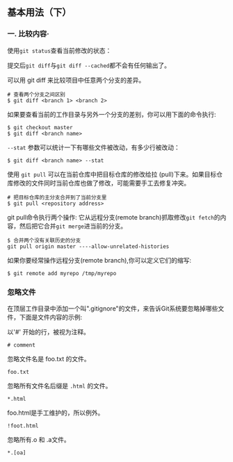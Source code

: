 ##  基本用法（下）

### 一. 比较内容·

使用`git status`查看当前修改的状态：

提交后`git diff`与`git diff --cached`都不会有任何输出了。



可以用 git diff 来比较项目中任意两个分支的差异。

``` shell
# 查看两个分支之间区别
$ git diff <branch 1> <branch 2>
```



如果要查看当前的工作目录与另外一个分支的差别，你可以用下面的命令执行:

```shell
$ git checkout master
$ git diff <branch name>
```



`--stat` 参数可以统计一下有哪些文件被改动，有多少行被改动：

```shell
$ git diff <branch name> --stat
```



使用 `git pull` 可以在当前仓库中把目标仓库的修改给拉 (pull)下来。如果目标仓库修改的文件同时当前仓库也做了修改，可能需要手工去修复冲突。

``` shell
# 把目标仓库的主分支合并到了当前分支里
$ git pull <repository address>
```

git pull命令执行两个操作: 它从远程分支(remote branch)抓取修改`git fetch`的内容，然后把它合并`git merge`进当前的分支。

``` shell
$ 合并两个没有关联历史的分支
git pull origin master ----allow-unrelated-histories
```

如果你要经常操作远程分支(remote branch),你可以定义它们的缩写:

``` shell
$ git remote add myrepo /tmp/myrepo
```







### 忽略文件

在顶层工作目录中添加一个叫".gitignore"的文件，来告诉Git系统要忽略掉哪些文件，下面是文件内容的示例:

以'#' 开始的行，被视为注释。

```shell
# comment
```

忽略文件名是 foo.txt 的文件。

```shell
foo.txt
```

忽略所有文件名后缀是 `.html` 的文件。

```shell
*.html
```

foo.html是手工维护的，所以例外。

```shell
!foot.html
```

忽略所有.o 和 .a文件。

```shell
*.[oa]
```













